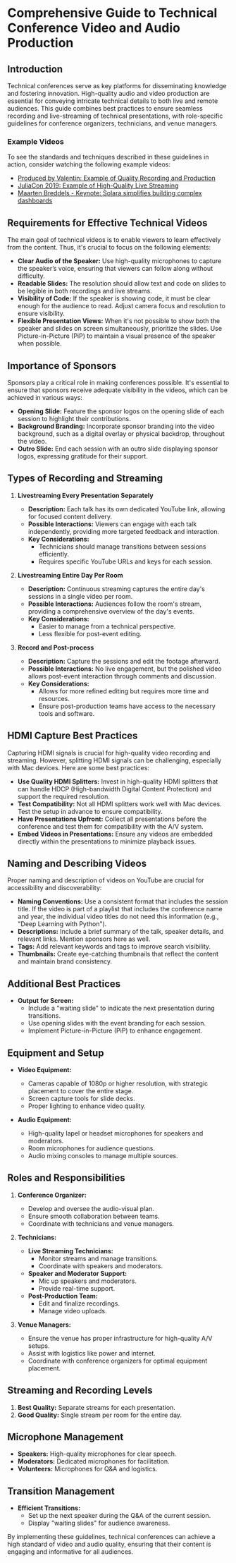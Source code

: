 # Comprehensive Guide to Technical Conference Video and Audio Production

## Introduction
Technical conferences serve as key platforms for disseminating knowledge and fostering innovation. High-quality audio and video production are essential for conveying intricate technical details to both live and remote audiences. This guide combines best practices to ensure seamless recording and live-streaming of technical presentations, with role-specific guidelines for conference organizers, technicians, and venue managers.

### Example Videos
To see the standards and techniques described in these guidelines in action, consider watching the following example videos:
- [Produced by Valentin: Example of Quality Recording and Production](https://youtu.be/0UJT4sGIckg?feature=shared)
- [JuliaCon 2019: Example of High-Quality Live Streaming](https://www.youtube.com/live/IE39JoVIaEw?feature=shared)
- [Maarten Breddels - Keynote: Solara simplifies building complex dashboards](https://www.youtube.com/watch?v=2MVUZV0icxU&list=PLGVZCDnMOq0qkbJjIfppGO44yhDV2i4gR&index=4)

## Requirements for Effective Technical Videos
The main goal of technical videos is to enable viewers to learn effectively from the content. Thus, it's crucial to focus on the following elements:
- **Clear Audio of the Speaker:** Use high-quality microphones to capture the speaker’s voice, ensuring that viewers can follow along without difficulty.
- **Readable Slides:** The resolution should allow text and code on slides to be legible in both recordings and live streams.
- **Visibility of Code:** If the speaker is showing code, it must be clear enough for the audience to read. Adjust camera focus and resolution to ensure visibility.
- **Flexible Presentation Views:** When it's not possible to show both the speaker and slides on screen simultaneously, prioritize the slides. Use Picture-in-Picture (PiP) to maintain a visual presence of the speaker when possible.

## Importance of Sponsors
Sponsors play a critical role in making conferences possible. It's essential to ensure that sponsors receive adequate visibility in the videos, which can be achieved in various ways:
- **Opening Slide:** Feature the sponsor logos on the opening slide of each session to highlight their contributions.
- **Background Branding:** Incorporate sponsor branding into the video background, such as a digital overlay or physical backdrop, throughout the video.
- **Outro Slide:** End each session with an outro slide displaying sponsor logos, expressing gratitude for their support.

## Types of Recording and Streaming
1. **Livestreaming Every Presentation Separately**
   - **Description:** Each talk has its own dedicated YouTube link, allowing for focused content delivery.
   - **Possible Interactions:** Viewers can engage with each talk independently, providing more targeted feedback and interaction.
   - **Key Considerations:**
     - Technicians should manage transitions between sessions efficiently.
     - Requires specific YouTube URLs and keys for each session.

2. **Livestreaming Entire Day Per Room**
   - **Description:** Continuous streaming captures the entire day's sessions in a single video per room.
   - **Possible Interactions:** Audiences follow the room's stream, providing a comprehensive overview of the day's events.
   - **Key Considerations:**
     - Easier to manage from a technical perspective.
     - Less flexible for post-event editing.

3. **Record and Post-process**
   - **Description:** Capture the sessions and edit the footage afterward.
   - **Possible Interactions:** No live engagement, but the polished video allows post-event interaction through comments and discussion.
   - **Key Considerations:**
     - Allows for more refined editing but requires more time and resources.
     - Ensure post-production teams have access to the necessary tools and software.

## HDMI Capture Best Practices
Capturing HDMI signals is crucial for high-quality video recording and streaming. However, splitting HDMI signals can be challenging, especially with Mac devices. Here are some best practices:
- **Use Quality HDMI Splitters:** Invest in high-quality HDMI splitters that can handle HDCP (High-bandwidth Digital Content Protection) and support the required resolution.
- **Test Compatibility:** Not all HDMI splitters work well with Mac devices. Test the setup in advance to ensure compatibility.
- **Have Presentations Upfront:** Collect all presentations before the conference and test them for compatibility with the A/V system.
- **Embed Videos in Presentations:** Ensure any videos are embedded directly within the presentations to minimize playback issues.

## Naming and Describing Videos
Proper naming and description of videos on YouTube are crucial for accessibility and discoverability:
- **Naming Conventions:** Use a consistent format that includes the session title. If the video is part of a playlist that includes the conference name and year, the individual video titles do not need this information (e.g., "Deep Learning with Python").
- **Descriptions:** Include a brief summary of the talk, speaker details, and relevant links. Mention sponsors here as well.
- **Tags:** Add relevant keywords and tags to improve search visibility.
- **Thumbnails:** Create eye-catching thumbnails that reflect the content and maintain brand consistency.

## Additional Best Practices
- **Output for Screen:**
  - Include a "waiting slide" to indicate the next presentation during transitions.
  - Use opening slides with the event branding for each session.
  - Implement Picture-in-Picture (PiP) to enhance engagement.

## Equipment and Setup
- **Video Equipment:**
  - Cameras capable of 1080p or higher resolution, with strategic placement to cover the entire stage.
  - Screen capture tools for slide decks.
  - Proper lighting to enhance video quality.

- **Audio Equipment:**
  - High-quality lapel or headset microphones for speakers and moderators.
  - Room microphones for audience questions.
  - Audio mixing consoles to manage multiple sources.

## Roles and Responsibilities
1. **Conference Organizer:**
   - Develop and oversee the audio-visual plan.
   - Ensure smooth collaboration between teams.
   - Coordinate with technicians and venue managers.

2. **Technicians:**
   - **Live Streaming Technicians:**
     - Monitor streams and manage transitions.
     - Coordinate with speakers and moderators.
   - **Speaker and Moderator Support:**
     - Mic up speakers and moderators.
     - Provide real-time support.
   - **Post-Production Team:**
     - Edit and finalize recordings.
     - Manage video uploads.

3. **Venue Managers:**
   - Ensure the venue has proper infrastructure for high-quality A/V setups.
   - Assist with logistics like power and internet.
   - Coordinate with conference organizers for optimal equipment placement.

## Streaming and Recording Levels
1. **Best Quality:** Separate streams for each presentation.
2. **Good Quality:** Single stream per room for the entire day.

## Microphone Management
- **Speakers:** High-quality microphones for clear speech.
- **Moderators:** Dedicated microphones for facilitation.
- **Volunteers:** Microphones for Q&A and logistics.

## Transition Management
- **Efficient Transitions:**
  - Set up the next speaker during the Q&A of the current session.
  - Display "waiting slides" for audience awareness.

By implementing these guidelines, technical conferences can achieve a high standard of video and audio quality, ensuring that their content is engaging and informative for all audiences.
